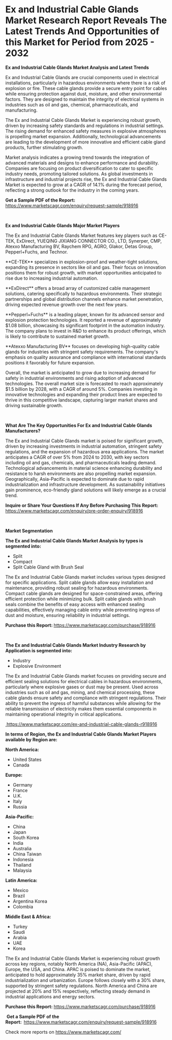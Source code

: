 <p><h1>Ex and Industrial Cable Glands Market Research Report Reveals The Latest Trends And Opportunities of this Market for Period from 2025 - 2032</h1></p><p><strong>Ex and Industrial Cable Glands Market Analysis and Latest Trends</strong></p>
<p><p>Ex and Industrial Cable Glands are crucial components used in electrical installations, particularly in hazardous environments where there is a risk of explosion or fire. These cable glands provide a secure entry point for cables while ensuring protection against dust, moisture, and other environmental factors. They are designed to maintain the integrity of electrical systems in industries such as oil and gas, chemical, pharmaceuticals, and manufacturing.</p><p>The Ex and Industrial Cable Glands Market is experiencing robust growth, driven by increasing safety standards and regulations in industrial settings. The rising demand for enhanced safety measures in explosive atmospheres is propelling market expansion. Additionally, technological advancements are leading to the development of more innovative and efficient cable gland products, further stimulating growth.</p><p>Market analysis indicates a growing trend towards the integration of advanced materials and designs to enhance performance and durability. Companies are focusing on product diversification to cater to specific industry needs, promoting tailored solutions. As global investments in infrastructure and industrial projects rise, the Ex and Industrial Cable Glands Market is expected to grow at a CAGR of 14.1% during the forecast period, reflecting a strong outlook for the industry in the coming years.</p></p>
<p><strong>Get a Sample PDF of the Report:&nbsp;</strong> <a href="https://www.marketscagr.com/enquiry/request-sample/918916?utm_campaign=1126&utm_medium=2&utm_source=Github&utm_content=ia&utm_term=01022025&utm_id=ex-and-industrial-cable-glands">https://www.marketscagr.com/enquiry/request-sample/918916</a></p>
<p>&nbsp;</p>
<p><strong>Ex and Industrial Cable Glands Major Market Players</strong></p>
<p><p>The Ex and Industrial Cable Glands Market features key players such as CE-TEK, ExDirect, YUEQING JIXIANG CONNECTOR CO., LTD, Synerper, CMP, Atexxo Manufacturing BV, Raychem RPG, AGRO, Glakor, Detas Group, Pepperl+Fuchs, and Technor. </p><p>**CE-TEK** specializes in explosion-proof and weather-tight solutions, expanding its presence in sectors like oil and gas. Their focus on innovation positions them for robust growth, with market opportunities anticipated to rise due to increasing industrial automation.</p><p>**ExDirect** offers a broad array of customized cable management solutions, catering specifically to hazardous environments. Their strategic partnerships and global distribution channels enhance market penetration, driving expected revenue growth over the next few years.</p><p>**Pepperl+Fuchs** is a leading player, known for its advanced sensor and explosion protection technologies. It reported a revenue of approximately $1.08 billion, showcasing its significant footprint in the automation industry. The company plans to invest in R&D to enhance its product offerings, which is likely to contribute to sustained market growth.</p><p>**Atexxo Manufacturing BV** focuses on developing high-quality cable glands for industries with stringent safety requirements. The company's emphasis on quality assurance and compliance with international standards positions it favorably for future expansion.</p><p>Overall, the market is anticipated to grow due to increasing demand for safety in industrial environments and rising adoption of advanced technologies. The overall market size is forecasted to reach approximately $1.5 billion by 2028, with a CAGR of around 5%. Companies investing in innovative technologies and expanding their product lines are expected to thrive in this competitive landscape, capturing larger market shares and driving sustainable growth.</p></p>
<p>&nbsp;</p>
<p><strong>What Are The Key Opportunities For Ex and Industrial Cable Glands Manufacturers?</strong></p>
<p><p>The Ex and Industrial Cable Glands market is poised for significant growth, driven by increasing investments in industrial automation, stringent safety regulations, and the expansion of hazardous area applications. The market anticipates a CAGR of over 5% from 2024 to 2030, with key sectors including oil and gas, chemicals, and pharmaceuticals leading demand. Technological advancements in material science enhancing durability and resistance to harsh environments are also propelling market expansion. Geographically, Asia-Pacific is expected to dominate due to rapid industrialization and infrastructure development. As sustainability initiatives gain prominence, eco-friendly gland solutions will likely emerge as a crucial trend.</p></p>
<p><strong>Inquire or Share Your Questions If Any Before Purchasing This Report:</strong> <a href="https://www.marketscagr.com/enquiry/pre-order-enquiry/918916?utm_campaign=1126&utm_medium=2&utm_source=Github&utm_content=ia&utm_term=01022025&utm_id=ex-and-industrial-cable-glands">https://www.marketscagr.com/enquiry/pre-order-enquiry/918916</a></p>
<p>&nbsp;</p>
<p><strong>Market Segmentation</strong></p>
<p><strong>The Ex and Industrial Cable Glands Market Analysis by types is segmented into:</strong></p>
<p><ul><li>Split</li><li>Compact</li><li>Split Cable Gland with Brush Seal</li></ul></p>
<p><p>The Ex and Industrial Cable Glands market includes various types designed for specific applications. Split cable glands allow easy installation and maintenance, providing robust sealing for hazardous environments. Compact cable glands are designed for space-constrained areas, offering efficient protection while minimizing bulk. Split cable glands with brush seals combine the benefits of easy access with enhanced sealing capabilities, effectively managing cable entry while preventing ingress of dust and moisture, ensuring reliability in industrial settings.</p></p>
<p><strong>Purchase this Report:&nbsp;</strong><a href="https://www.marketscagr.com/purchase/918916?utm_campaign=1126&utm_medium=2&utm_source=Github&utm_content=ia&utm_term=01022025&utm_id=ex-and-industrial-cable-glands">https://www.marketscagr.com/purchase/918916</a></p>
<p>&nbsp;</p>
<p><strong>The Ex and Industrial Cable Glands Market Industry Research by Application is segmented into:</strong></p>
<p><ul><li>Industry</li><li>Explosive Environment</li></ul></p>
<p><p>The Ex and Industrial Cable Glands market focuses on providing secure and efficient sealing solutions for electrical cables in hazardous environments, particularly where explosive gases or dust may be present. Used across industries such as oil and gas, mining, and chemical processing, these cable glands ensure safety and compliance with stringent regulations. Their ability to prevent the ingress of harmful substances while allowing for the reliable transmission of electricity makes them essential components in maintaining operational integrity in critical applications.</p></p>
<p><a href="https://www.marketscagr.com/ex-and-industrial-cable-glands-r918916?utm_campaign=1126&utm_medium=2&utm_source=Github&utm_content=ia&utm_term=01022025&utm_id=ex-and-industrial-cable-glands">&nbsp;https://www.marketscagr.com/ex-and-industrial-cable-glands-r918916</a></p>
<p><strong>In terms of Region, the Ex and Industrial Cable Glands Market Players available by Region are:</strong></p>
<p>
    <p> <strong> North America: </strong>
        <ul>
            <li>United States</li>
            <li>Canada</li>
        </ul>
        </p> 
    <p> <strong> Europe: </strong>
        <ul>
            <li>Germany</li>
            <li>France</li>
            <li>U.K.</li>
            <li>Italy</li>
            <li>Russia</li>
        </ul>
        </p> 
    <p> <strong> Asia-Pacific: </strong>
        <ul>
            <li>China</li>
            <li>Japan</li>
            <li>South Korea</li>
            <li>India</li>
            <li>Australia</li>
            <li>China Taiwan</li>
            <li>Indonesia</li>
            <li>Thailand</li>
            <li>Malaysia</li>
        </ul>
        </p> 
    <p> <strong> Latin America: </strong>
        <ul>
            <li>Mexico</li>
            <li>Brazil</li>
            <li>Argentina Korea</li>
            <li>Colombia</li>
        </ul>
        </p> 
    <p> <strong> Middle East & Africa: </strong>
        <ul>
            <li>Turkey</li>
            <li>Saudi</li>
            <li>Arabia</li>
            <li>UAE</li>
            <li>Korea</li>
        </ul>
    </p>
    </p>
<p><p>The Ex and Industrial Cable Glands Market is experiencing robust growth across key regions, notably North America (NA), Asia-Pacific (APAC), Europe, the USA, and China. APAC is poised to dominate the market, anticipated to hold approximately 35% market share, driven by rapid industrialization and urbanization. Europe follows closely with a 30% share, supported by stringent safety regulations. North America and China are projected at 20% and 15% respectively, reflecting steady demand in industrial applications and energy sectors.</p></p>
<p><strong>Purchase this Report: </strong><a href="https://www.marketscagr.com/purchase/918916?utm_campaign=1126&utm_medium=2&utm_source=Github&utm_content=ia&utm_term=01022025&utm_id=ex-and-industrial-cable-glands">https://www.marketscagr.com/purchase/918916</a></p>
<p>&nbsp;<strong>Get a Sample PDF of the Report:&nbsp;&nbsp;</strong><a href="https://www.marketscagr.com/enquiry/request-sample/918916?utm_campaign=1126&utm_medium=2&utm_source=Github&utm_content=ia&utm_term=01022025&utm_id=ex-and-industrial-cable-glands">https://www.marketscagr.com/enquiry/request-sample/918916</a></p>
<p><strong></strong></p>
<p>Check more reports on <a href="https://www.marketscagr.com/?utm_campaign=1126&utm_medium=2&utm_source=Github&utm_content=ia&utm_term=01022025&utm_id=ex-and-industrial-cable-glands">https://www.marketscagr.com/</a></p>